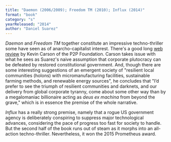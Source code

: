 ```yaml
---
title: "Daemon (2006/2009); Freedom TM (2010); Influx (2014)"
format: "book"
category: "s"
yearReleased: "2014"
author: "Daniel Suarez"
---
```


_Daemon_ and _Freedom TM_ together constitute an impressive techno-thriller some have seen as of anarcho-capitalist interest. There's a good long [web review](https://blog.p2pfoundation.net/daniel-suarez-daemon-and-freedom/2010/04/26) by Kevin Carson of the P2P Foundation. Carson takes issue with what he sees as Suarez's naive assumption that corporate plutocracy can be defeated by restored constitutional government. And, though there are some interesting suggestions of an emergent society of "resilient local communities (holons) with micromanufacturing facilities, sustainable farming methods, and renewable energy sources", he concludes that "I’d prefer to see the triumph of resilient communities and darknets, and our delivery from global corporate tyranny, come about some other way than by a megalomaniac billionaire acting as *deus ex machina* from beyond the grave," which is in essence the premise of the whole narrative.

_Influx_ has a really strong premise, namely that a rogue US government agency is deliberately conspiring to suppress major technological advances, considering the pace of progress too fast for society to handle. But the second half of the book runs out of steam as it morphs into an all-action techno-thriller. Nevertheless, it won the 2015 Prometheus award.

